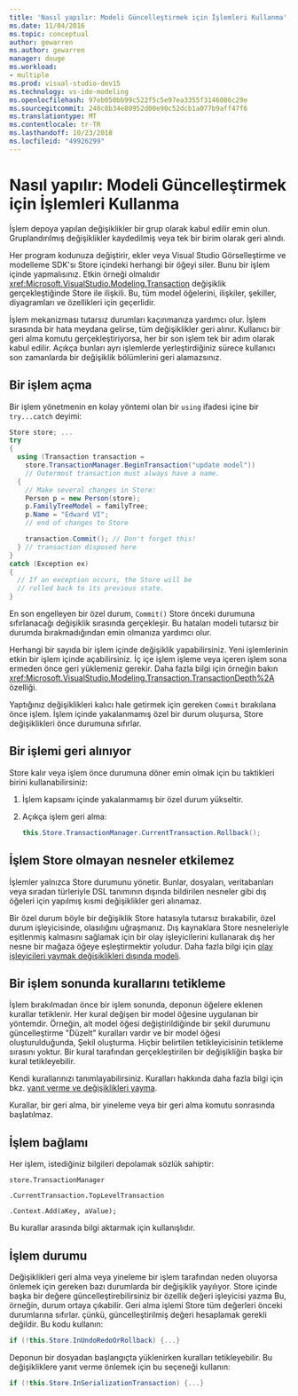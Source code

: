 ```yaml
---
title: 'Nasıl yapılır: Modeli Güncelleştirmek için İşlemleri Kullanma'
ms.date: 11/04/2016
ms.topic: conceptual
author: gewarren
ms.author: gewarren
manager: douge
ms.workload:
- multiple
ms.prod: visual-studio-dev15
ms.technology: vs-ide-modeling
ms.openlocfilehash: 97eb050bb99c522f5c5e97ea3355f3146086c29e
ms.sourcegitcommit: 240c8b34e80952d00e90c52dcb1a077b9aff47f6
ms.translationtype: MT
ms.contentlocale: tr-TR
ms.lasthandoff: 10/23/2018
ms.locfileid: "49926299"
---
```

# <a name="how-to-use-transactions-to-update-the-model"></a>Nasıl yapılır: Modeli Güncelleştirmek için İşlemleri Kullanma
İşlem depoya yapılan değişiklikler bir grup olarak kabul edilir emin olun. Gruplandırılmış değişiklikler kaydedilmiş veya tek bir birim olarak geri alındı.

 Her program kodunuza değiştirir, ekler veya Visual Studio Görselleştirme ve modelleme SDK'sı Store içindeki herhangi bir öğeyi siler. Bunu bir işlem içinde yapmalısınız. Etkin örneği olmalıdır <xref:Microsoft.VisualStudio.Modeling.Transaction> değişiklik gerçekleştiğinde Store ile ilişkili. Bu, tüm model öğelerini, ilişkiler, şekiller, diyagramları ve özellikleri için geçerlidir.

 İşlem mekanizması tutarsız durumları kaçınmanıza yardımcı olur. İşlem sırasında bir hata meydana gelirse, tüm değişiklikler geri alınır. Kullanıcı bir geri alma komutu gerçekleştiriyorsa, her bir son işlem tek bir adım olarak kabul edilir. Açıkça bunları ayrı işlemlerde yerleştirdiğiniz sürece kullanıcı son zamanlarda bir değişiklik bölümlerini geri alamazsınız.

## <a name="opening-a-transaction"></a>Bir işlem açma
 Bir işlem yönetmenin en kolay yöntemi olan bir `using` ifadesi içine bir `try...catch` deyimi:

```csharp
Store store; ...
try
{
  using (Transaction transaction =
    store.TransactionManager.BeginTransaction("update model"))
    // Outermost transaction must always have a name.
  {
    // Make several changes in Store:
    Person p = new Person(store);
    p.FamilyTreeModel = familyTree;
    p.Name = "Edward VI";
    // end of changes to Store

    transaction.Commit(); // Don't forget this!
  } // transaction disposed here
}
catch (Exception ex)
{
  // If an exception occurs, the Store will be
  // rolled back to its previous state.
}
```

 En son engelleyen bir özel durum, `Commit()` Store önceki durumuna sıfırlanacağı değişiklik sırasında gerçekleşir. Bu hataları modeli tutarsız bir durumda bırakmadığından emin olmanıza yardımcı olur.

 Herhangi bir sayıda bir işlem içinde değişiklik yapabilirsiniz. Yeni işlemlerinin etkin bir işlem içinde açabilirsiniz. İç içe işlem işleme veya içeren işlem sona ermeden önce geri yüklemeniz gerekir. Daha fazla bilgi için örneğin bakın <xref:Microsoft.VisualStudio.Modeling.Transaction.TransactionDepth%2A> özelliği.

 Yaptığınız değişiklikleri kalıcı hale getirmek için gereken `Commit` bırakılana önce işlem. İşlem içinde yakalanmamış özel bir durum oluşursa, Store değişiklikleri önce durumuna sıfırlar.

## <a name="rolling-back-a-transaction"></a>Bir işlemi geri alınıyor
 Store kalır veya işlem önce durumuna döner emin olmak için bu taktikleri birini kullanabilirsiniz:

1.  İşlem kapsamı içinde yakalanmamış bir özel durum yükseltir.

2.  Açıkça işlem geri alma:

    ```csharp
    this.Store.TransactionManager.CurrentTransaction.Rollback();
    ```

## <a name="transactions-do-not-affect-non-store-objects"></a>İşlem Store olmayan nesneler etkilemez
 İşlemler yalnızca Store durumunu yönetir. Bunlar, dosyaları, veritabanları veya sıradan türleriyle DSL tanımının dışında bildirilen nesneler gibi dış öğeleri için yapılmış kısmi değişiklikler geri alınamaz.

 Bir özel durum böyle bir değişiklik Store hatasıyla tutarsız bırakabilir, özel durum işleyicisinde, olasılığını uğraşmanız. Dış kaynaklara Store nesneleriyle eşitlenmiş kalmasını sağlamak için bir olay işleyicilerini kullanarak dış her nesne bir mağaza öğeye eşleştirmektir yoludur. Daha fazla bilgi için [olay işleyicileri yaymak değişiklikleri dışında modeli](../modeling/event-handlers-propagate-changes-outside-the-model.md).

## <a name="rules-fire-at-the-end-of-a-transaction"></a>Bir işlem sonunda kurallarını tetikleme
 İşlem bırakılmadan önce bir işlem sonunda, deponun öğelere eklenen kurallar tetiklenir. Her kural değişen bir model öğesine uygulanan bir yöntemdir. Örneğin, alt model öğesi değiştirildiğinde bir şekil durumunu güncelleştirme "Düzelt" kuralları vardır ve bir model öğesi oluşturulduğunda, Şekil oluşturma. Hiçbir belirtilen tetikleyicisinin tetikleme sırasını yoktur. Bir kural tarafından gerçekleştirilen bir değişikliğin başka bir kural tetikleyebilir.

 Kendi kurallarınızı tanımlayabilirsiniz. Kuralları hakkında daha fazla bilgi için bkz. [yanıt verme ve değişiklikleri yayma](../modeling/responding-to-and-propagating-changes.md).

 Kurallar, bir geri alma, bir yineleme veya bir geri alma komutu sonrasında başlatılmaz.

## <a name="transaction-context"></a>İşlem bağlamı
 Her işlem, istediğiniz bilgileri depolamak sözlük sahiptir:

 `store.TransactionManager`

 `.CurrentTransaction.TopLevelTransaction`

 `.Context.Add(aKey, aValue);`

 Bu kurallar arasında bilgi aktarmak için kullanışlıdır.

## <a name="transaction-state"></a>İşlem durumu
 Değişiklikleri geri alma veya yineleme bir işlem tarafından neden oluyorsa önlemek için gereken bazı durumlarda bir değişiklik yayılıyor. Store içinde başka bir değere güncelleştirebilirsiniz bir özellik değeri işleyicisi yazma Bu, örneğin, durum ortaya çıkabilir. Geri alma işlemi Store tüm değerleri önceki durumlarına sıfırlar. çünkü, güncelleştirilmiş değeri hesaplamak gerekli değildir. Bu kodu kullanın:

```csharp
if (!this.Store.InUndoRedoOrRollback) {...}
```

 Deponun bir dosyadan başlangıçta yüklenirken kuralları tetikleyebilir. Bu değişikliklere yanıt verme önlemek için bu seçeneği kullanın:

```csharp
if (!this.Store.InSerializationTransaction) {...}
```
